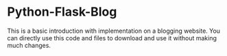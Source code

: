 # Python-Flask-Blog
This is a basic introduction with implementation on a blogging website. You can directly use this code and files to download and use it without  making much changes. 

